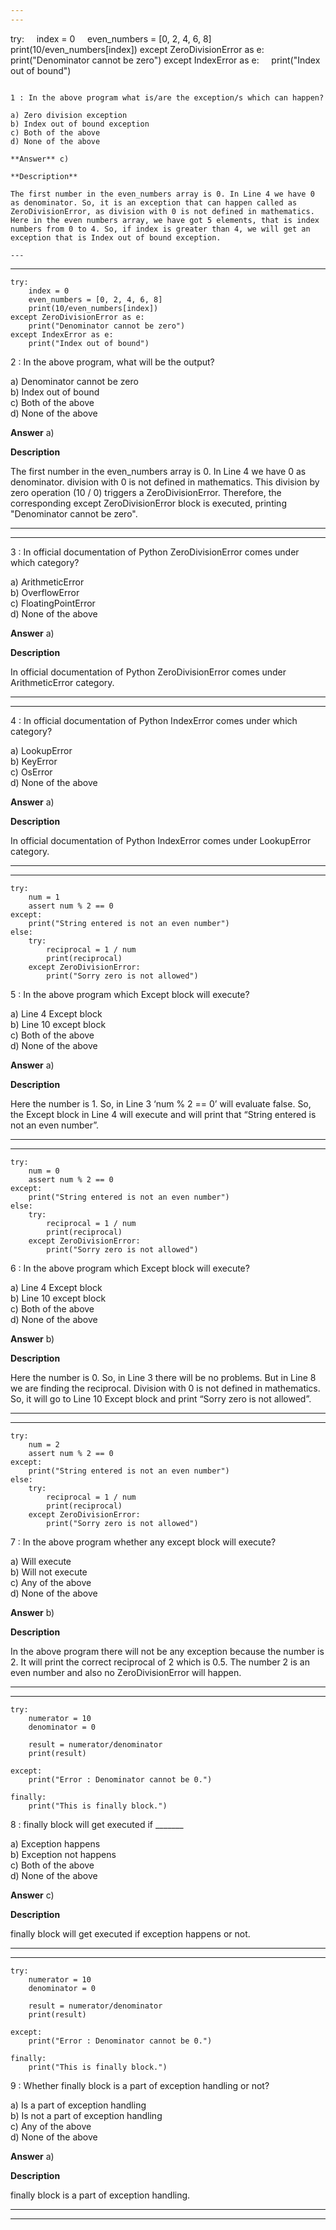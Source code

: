 ```yaml
---
---


```
try:
    index = 0
    even_numbers = [0, 2, 4, 6, 8]
    print(10/even_numbers[index])
except ZeroDivisionError as e:
    print("Denominator cannot be zero")
except IndexError as e:
    print("Index out of bound")
```

1 : In the above program what is/are the exception/s which can happen?  

a) Zero division exception  
b) Index out of bound exception  
c) Both of the above   
d) None of the above  

**Answer** c) 

**Description**  

The first number in the even_numbers array is 0. In Line 4 we have 0 as denominator. So, it is an exception that can happen called as ZeroDivisionError, as division with 0 is not defined in mathematics. Here in the even numbers array, we have got 5 elements, that is index numbers from 0 to 4. So, if index is greater than 4, we will get an exception that is Index out of bound exception.  

---
```

---


```
try:
    index = 0
    even_numbers = [0, 2, 4, 6, 8]
    print(10/even_numbers[index])
except ZeroDivisionError as e:
    print("Denominator cannot be zero")
except IndexError as e:
    print("Index out of bound")
```

2 : In the above program, what will be the output?  

a) Denominator cannot be zero  
b) Index out of bound  
c) Both of the above  
d) None of the above  

**Answer** a) 

**Description**

The first number in the even_numbers array is 0. In Line 4 we have 0 as denominator. division with 0 is not defined in mathematics. This division by zero operation (10 / 0) triggers a ZeroDivisionError. Therefore, the corresponding except ZeroDivisionError block is executed, printing "Denominator cannot be zero".  

---
---


3 : In official documentation of Python ZeroDivisionError comes under which category?

a) ArithmeticError   
b) OverflowError   
c) FloatingPointError   
d) None of the above  

**Answer** a) 

**Description**

In official documentation of Python ZeroDivisionError comes under ArithmeticError category.  

---
---


4 : In official documentation of Python IndexError comes under which category?  

a) LookupError   
b) KeyError   
c) OsError  
d) None of the above  

**Answer** a) 

**Description**

In official documentation of Python IndexError comes under LookupError category.  

---
---


```
try:
    num = 1
    assert num % 2 == 0
except:
    print("String entered is not an even number")
else: 
    try:
        reciprocal = 1 / num
        print(reciprocal)
    except ZeroDivisionError:
        print("Sorry zero is not allowed")
```

5 : In the above program which Except block will execute?  

a) Line 4 Except block   
b) Line 10 except block  
c) Both of the above   
d) None of the above  

**Answer** a) 

**Description**

Here the number is 1. So, in Line 3 ‘num % 2 == 0’ will evaluate false. So, the Except block in Line 4 will execute and will print that “String entered is not an even number”.  

---
---


```
try:
    num = 0
    assert num % 2 == 0
except:
    print("String entered is not an even number")
else: 
    try:
        reciprocal = 1 / num
        print(reciprocal)
    except ZeroDivisionError:
        print("Sorry zero is not allowed")
```

6 : In the above program which Except block will execute?  

a) Line 4 Except block  
b) Line 10 except block  
c) Both of the above   
d) None of the above  

**Answer** b) 

**Description**

Here the number is 0. So, in Line 3 there will be no problems. But in Line 8 we are finding the reciprocal. Division with 0 is not defined in mathematics. So, it will go to Line 10 Except block and print “Sorry zero is not allowed”.  

---
---


```
try:
    num = 2
    assert num % 2 == 0
except:
    print("String entered is not an even number")
else: 
    try:
        reciprocal = 1 / num
        print(reciprocal)
    except ZeroDivisionError:
        print("Sorry zero is not allowed")
```

7 : In the above program whether any except block will execute?  

a) Will execute   
b) Will not execute  
c) Any of the above  
d) None of the above  

**Answer** b) 

**Description**  

In the above program there will not be any exception because the number is 2. It will print the correct reciprocal of 2 which is 0.5. The number 2 is an even number and also no ZeroDivisionError will happen.

---
---


```
try:
    numerator = 10
    denominator = 0

    result = numerator/denominator
    print(result)

except:
    print("Error : Denominator cannot be 0.")

finally:
    print("This is finally block.")
```

8 : finally block will get executed if _______

a) Exception happens  
b) Exception not happens   
c) Both of the above  
d) None of the above  

**Answer** c) 

**Description**

finally block will get executed if exception happens or not.  

---
---


```
try:
    numerator = 10
    denominator = 0

    result = numerator/denominator
    print(result)

except:
    print("Error : Denominator cannot be 0.")

finally:
    print("This is finally block.")
```

9 : Whether finally block is a part of exception handling or not?  

a) Is a part of exception handling   
b) Is not a part of exception handling   
c) Any of the above  
d) None of the above  

**Answer** a) 

**Description**  

finally block is a part of exception handling.

---
---




